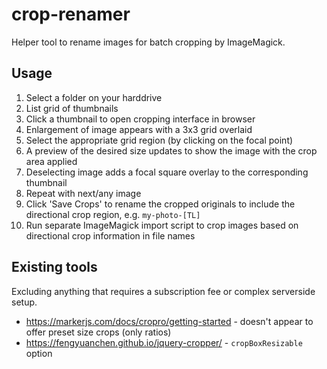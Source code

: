 # crop-renamer

Helper tool to rename images for batch cropping by ImageMagick.

## Usage

1. Select a folder on your harddrive
2. List grid of thumbnails
3. Click a thumbnail to open cropping interface in browser
4. Enlargement of image appears with a 3x3 grid overlaid
5. Select the appropriate grid region (by clicking on the focal point)
6. A preview of the desired size updates to show the image with the crop area applied
7. Deselecting image adds a focal square overlay to the corresponding thumbnail
8. Repeat with next/any image
9. Click 'Save Crops' to rename the cropped originals to include the directional crop region, e.g. `my-photo-[TL]`
10. Run separate ImageMagick import script to crop images based on directional crop information in file names

## Existing tools

Excluding anything that requires a subscription fee or complex serverside setup.

* <https://markerjs.com/docs/cropro/getting-started> - doesn't appear to offer preset size crops (only ratios)
* <https://fengyuanchen.github.io/jquery-cropper/> - `cropBoxResizable` option
